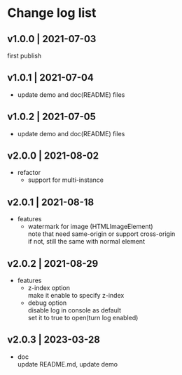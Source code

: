 # Change log list

## v1.0.0 | 2021-07-03

first publish

## v1.0.1 | 2021-07-04

- update demo and doc(README) files

## v1.0.2 | 2021-07-05

- update demo and doc(README) files

## v2.0.0 | 2021-08-02

- refactor
  - support for multi-instance

## v2.0.1 | 2021-08-18

- features
  - watermark for image (HTMLImageElement)  
    note that need same-origin or support cross-origin  
    if not, still the same with normal element



## v2.0.2 | 2021-08-29

- features
  - z-index option  
    make it enable to specify z-index
  - debug option  
    disable log in console as default  
    set it to true to open(turn log enabled)

## v2.0.3 | 2023-03-28
- doc  
  update README.md, update demo